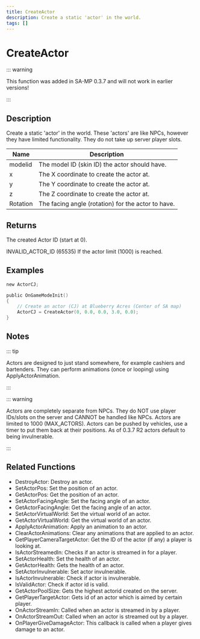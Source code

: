 ```yaml
---
title: CreateActor
description: Create a static 'actor' in the world.
tags: []
---
```


# CreateActor

<TagLinks />

::: warning

This function was added in SA-MP 0.3.7 and will not work in earlier versions!

:::

## Description

Create a static 'actor' in the world. These 'actors' are like NPCs, however they have limited functionality. They do not take up server player slots.

| Name     | Description                                        |
| -------- | -------------------------------------------------- |
| modelid  | The model ID (skin ID) the actor should have.      |
| x        | The X coordinate to create the actor at.           |
| y        | The Y coordinate to create the actor at.           |
| z        | The Z coordinate to create the actor at.           |
| Rotation | The facing angle (rotation) for the actor to have. |

## Returns

The created Actor ID (start at 0).

INVALID_ACTOR_ID (65535) If the actor limit (1000) is reached.

## Examples

```c
new ActorCJ;

public OnGameModeInit()
{
    // Create an actor (CJ) at Blueberry Acres (Center of SA map)
    ActorCJ = CreateActor(0, 0.0, 0.0, 3.0, 0.0);
}
```

## Notes

::: tip

Actors are designed to just stand somewhere, for example cashiers and bartenders. They can perform animations (once or looping) using ApplyActorAnimation.

:::

::: warning

Actors are completely separate from NPCs. They do NOT use player IDs/slots on the server and CANNOT be handled like NPCs.
Actors are limited to 1000 (MAX_ACTORS).
Actors can be pushed by vehicles, use a timer to put them back at their positions.
As of 0.3.7 R2 actors default to being invulnerable.

:::

## Related Functions

- DestroyActor: Destroy an actor.
- SetActorPos: Set the position of an actor.
- GetActorPos: Get the position of an actor.
- SetActorFacingAngle: Set the facing angle of an actor.
- GetActorFacingAngle: Get the facing angle of an actor.
- SetActorVirtualWorld: Set the virtual world of an actor.
- GetActorVirtualWorld: Get the virtual world of an actor.
- ApplyActorAnimation: Apply an animation to an actor.
- ClearActorAnimations: Clear any animations that are applied to an actor.
- GetPlayerCameraTargetActor: Get the ID of the actor (if any) a player is looking at.
- IsActorStreamedIn: Checks if an actor is streamed in for a player.
- SetActorHealth: Set the health of an actor.
- GetActorHealth: Gets the health of an actor.
- SetActorInvulnerable: Set actor invulnerable.
- IsActorInvulnerable: Check if actor is invulnerable.
- IsValidActor: Check if actor id is valid.
- GetActorPoolSize: Gets the highest actorid created on the server.
- GetPlayerTargetActor: Gets id of an actor which is aimed by certain player.
- OnActorStreamIn: Called when an actor is streamed in by a player.
- OnActorStreamOut: Called when an actor is streamed out by a player.
- OnPlayerGiveDamageActor: This callback is called when a player gives damage to an actor.
